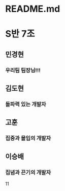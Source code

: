 # README.md

# S반 7조
## 민경현
### 우리팀 팀장님!!! 

## 김도현
### 돌파력 있는 개발자

## 고훈
### 집중과 몰입의 개발자

## 이승배
### 집념과 끈기의 개발자

11